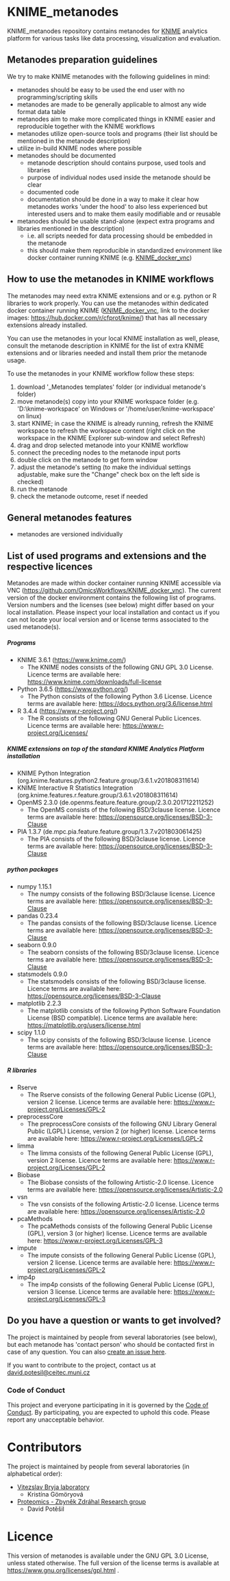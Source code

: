 # KNIME_metanodes
KNIME_metanodes repository contains metanodes for [KNIME](https://www.knime.com/) analytics platform for various tasks like data processing, visualization and evaluation.

## Metanodes preparation guidelines
We try to make KNIME metanodes with the following guidelines in mind:
- metanodes should be easy to be used the end user with no programming/scripting skills
- metanodes are made to be generally applicable to almost any wide format data table
- metanodes aim to make more complicated things in KNIME easier and reproducible 
together with the KNIME workflows
- metanodes utilize open-source tools and programs (their list should be mentioned 
in the metanode description) 
- utilize in-build KNIME nodes where possible
- metanodes should be documented
  - metanode description should contains purpose, used tools and libraries
  - purpose of individual nodes used inside the metanode should be clear
  - documented code
  - documentation should be done in a way to make it clear how metanodes works 
  'under the hood' to also less experienced but interested users and to make 
  them easily modifiable and or reusable
- metanodes should be usable stand-alone (expect extra programs and libraries 
mentioned in the description)
  - i.e. all scripts needed for data processing should be embedded in the metanode
  - this should make them reproducible in standardized environment like docker 
  container running KNIME (e.g. [KNIME_docker_vnc](https://github.com/OmicsWorkflows/KNIME_docker_vnc))

## How to use the metanodes in KNIME workflows

The metanodes may need extra KNIME extensions and or e.g. python or R 
libraries to work properly. You can use the metanodes within dedicated 
docker container running KNIME 
([KNIME_docker_vnc](https://github.com/OmicsWorkflows/KNIME_docker_vnc), 
link to the docker images: https://hub.docker.com/r/cfprot/knime/) that 
has all necessary extensions already installed. 

You can use the metanodes in your local KNIME installation as well, please, 
consult the metanode description in KNIME for the list of extra KNIME 
extensions and or libraries needed and install them prior the metanode usage. 

To use the metanodes in your KNIME workflow follow these steps:
1) download '_Metanodes templates' folder (or individual metanode's folder)
2) move metanode(s) copy into your KNIME workspace folder (e.g. 
'D:\knime-workspace\' on Windows or '/home/user/knime-workspace' on linux)
3) start KNIME; in case the KNIME is already running, refresh the KNIME 
workspace to refresh the workspace content (right click on the workspace 
in the KNIME Explorer sub-window and select Refresh)
4) drag and drop selected metanode into your KNIME workflow
5) connect the preceding nodes to the metanode input ports
6) double click on the metanode to get form window
7) adjust the metanode's setting (to make the individual settings adjustable, 
make sure the "Change" check box on the left side is checked)
8) run the metanode
9) check the metanode outcome, reset if needed 

## General metanodes features
- metanodes are versioned individually

## List of used programs and extensions and the respective licences

Metanodes are made within docker container running KNIME accessible via VNC 
(https://github.com/OmicsWorkflows/KNIME_docker_vnc). The current version 
of the docker environment contains the following list of programs. Version 
numbers and the licenses (see below) might differ based on your local installation. 
Please inspect your local installation and contact us if you can not locate your 
local version and or license terms associated to the used metanode(s).

##### Programs

- KNIME 3.6.1 (https://www.knime.com/)
  - The KNIME nodes consists of the following GNU GPL 3.0 License. 
  Licence terms are available here: https://www.knime.com/downloads/full-license
- Python 3.6.5 (https://www.python.org/)
  - The Python consists of the following Python 3.6 License. 
  Licence terms are available here: https://docs.python.org/3.6/license.html
- R 3.4.4 (https://www.r-project.org/)
  - The R consists of the following GNU General Public Licences. 
  Licence terms are available here: https://www.r-project.org/Licenses/

##### KNIME extensions on top of the standard KNIME Analytics Platform installation

- KNIME Python Integration (org.knime.features.python2.feature.group/3.6.1.v201808311614)
- KNIME Interactive R Statistics Integration (org.knime.features.r.feature.group/3.6.1.v201808311614)
- OpenMS 2.3.0 (de.openms.feature.feature.group/2.3.0.201712211252)
    - The OpenMS consists of the following BSD/3clause license. 
    Licence terms are available here: https://opensource.org/licenses/BSD-3-Clause
- PIA 1.3.7 (de.mpc.pia.feature.feature.group/1.3.7.v201803061425)
    - The PIA consists of the following BSD/3clause license. 
    Licence terms are available here: https://opensource.org/licenses/BSD-3-Clause

##### python packages
- numpy 1.15.1
    - The numpy consists of the following BSD/3clause license. 
    Licence terms are available here: https://opensource.org/licenses/BSD-3-Clause
- pandas 0.23.4
    - The pandas consists of the following BSD/3clause license. 
    Licence terms are available here: https://opensource.org/licenses/BSD-3-Clause
- seaborn 0.9.0
    - The seaborn consists of the following BSD/3clause license. 
    Licence terms are available here: https://opensource.org/licenses/BSD-3-Clause
- statsmodels 0.9.0
    - The statsmodels consists of the following BSD/3clause license. 
    Licence terms are available here: https://opensource.org/licenses/BSD-3-Clause
- matplotlib 2.2.3
    - The matplotlib consists of the following Python Software Foundation License (BSD compatible). 
    Licence terms are available here: https://matplotlib.org/users/license.html
- scipy 1.1.0
    - The scipy consists of the following BSD/3clause license. 
    Licence terms are available here: https://opensource.org/licenses/BSD-3-Clause

##### R libraries

- Rserve
    - The Rserve consists of the following General Public License (GPL), version 2 license. 
    Licence terms are available here: https://www.r-project.org/Licenses/GPL-2
- preprocessCore
    - The preprocessCore consists of the following GNU Library General Public (LGPL) License, version 2 (or higher) license. 
    Licence terms are available here: https://www.r-project.org/Licenses/LGPL-2
- limma
    - The limma consists of the following General Public License (GPL), version 2 license. 
    Licence terms are available here: https://www.r-project.org/Licenses/GPL-2
- Biobase
    - The Biobase consists of the following Artistic-2.0 license. 
    Licence terms are available here: https://opensource.org/licenses/Artistic-2.0
- vsn
    - The vsn consists of the following Artistic-2.0 license. 
    Licence terms are available here: https://opensource.org/licenses/Artistic-2.0
- pcaMethods
    - The pcaMethods consists of the following General Public License (GPL), version 3 (or higher) license. 
    Licence terms are available here: https://www.r-project.org/Licenses/GPL-3
- impute
    - The impute consists of the following General Public License (GPL), version 2 license. 
    Licence terms are available here: https://www.r-project.org/Licenses/GPL-2
- imp4p
    - The imp4p consists of the following General Public License (GPL), version 3 license. 
    Licence terms are available here: https://www.r-project.org/Licenses/GPL-3

## Do you have a question or wants to get involved?
The project is maintained by people from several laboratories (see below), but each metanode has 'contact person' who should be contacted first in case of any question. You can also [create an issue here](https://github.com/OmicsWorkflows/KNIME_metanodes/issues/new).

If you want to contribute to the project, contact us at david.potesil@ceitec.muni.cz 

### Code of Conduct
This project and everyone participating in it is governed by the [Code of Conduct](../blob/master/code-of-conduct.md). By participating, you are expected to uphold this code. Please report any unacceptable behavior.

# Contributors

The project is maintained by people from several laboratories (in alphabetical order):
- [Vitezslav Bryja laboratory](http://www.sci.muni.cz/bryjalab/) 
  - Kristína Gömöryová
- [Proteomics - Zbyněk Zdráhal Research group](https://www.ceitec.eu/proteomics-zbynek-zdrahal/rg49)
  - David Potěšil

# Licence
This version of metanodes is available under the GNU GPL 3.0 License, unless stated otherwise. The full version of the license terms is available at https://www.gnu.org/licenses/gpl.html .